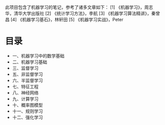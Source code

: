 此项目包含了机器学习的笔记，参考了诸多文章如下：
[1] 《机器学习》，周志华，清华大学出版社
[2] 《统计学习方法》，李航
[3] 《机器学习算法精讲》，秦曾昌
[4] 《机器学习基石》，林轩田
[5] 《机器学习实战》，Peter
# 目录

- 一、机器学习中的数学基础
- 二、机器学习基础
- 三、监督学习
- 五、非监督学习
- 六、半监督学习
- 七、特征工程
- 八、神经网络
- 九、计算学习
- 十、概率图模型
- 十一、规则学习
- 十二、强化学习

